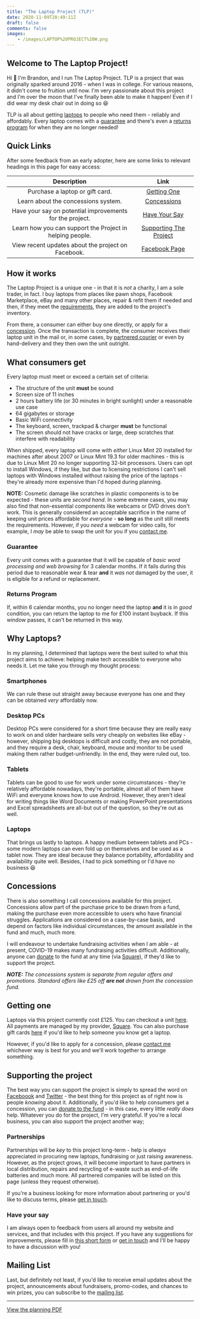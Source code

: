 ```yaml
---
title: "The Laptop Project (TLP)"
date: 2020-11-09T20:49:11Z
draft: false
comments: false
images:
    - /images/LAPTOP%20PROJECT%20W.png
---
```


## Welcome to The Laptop Project!

Hi :wave: I'm Brandon, and I run The Laptop Project. TLP is a project that was originally sparked around 2016 - when I was in college. For various reasons, it didn't come to fruition until now. I'm very passionate about this project and I'm over the moon that I've finally been able to make it happen! Even if I did wear my desk chair out in doing so :laughing: 

TLP is all about getting [laptops](#why-laptops) to people who need them - reliably and affordably. Every laptop comes with a [guarantee](#guarantee) and there's even a [returns program](#returns-program) for when they are no longer needed!

## Quick Links

After some feedback from an early adopter, here are some links to relevant headings in this page for easy access:

|                       Description                        |                       Link                        |
| :------------------------------------------------------: | :-----------------------------------------------: |
|             Purchase a laptop or gift card.              |            [Getting One](#getting-one)            |
|           Learn about the concessions system.            |            [Concessions](#concessions)            |
| Have your say on potential improvements for the project. |          [Have Your Say](#have-your-say)          |
| Learn how you can support the Project in helping people. | [Supporting The Project](#supporting-the-project) |
|    View recent updates about the project on Facebook.    |          [Facebook Page](/tlp-facebook)           |

## How it works

The Laptop Project is a unique one - in that it is *not* a charity, I am a sole trader, in fact. I buy laptops from places like pawn shops, Facebook Marketplace, eBay and many other places, repair & refit them if needed and then, if they meet the [requirements](#what-consumers-get), they are added to the project's inventory.

From there, a consumer can either buy one directly, or apply for a [concession](#concessions). Once the transaction is complete, the consumer receives their laptop unit in the mail or, in some cases, by [partnered courier](#partnerships) or even by hand-delivery and they then own the unit outright.

## What consumers get

Every laptop must meet or exceed a certain set of criteria:

- The structure of the unit **must** be sound
- Screen size of 11 inches
- 2 hours battery life (or 30 minutes in bright sunlight) under a reasonable use case
- 64 gigabytes or storage
- Basic WiFi connectivity
- The keyboard, screen, trackpad & charger **must** be functional
- The screen should not have cracks or large, deep scratches that interfere with readability

When shipped, every laptop will come with *either* Linux Mint 20 installed for machines after about 2007 or Linux Mint 19.3 for older machines - this is due to Linux Mint 20 no longer supporting 32-bit processors. Users can opt to install Windows, if they like, but due to licensing restrictions I can't sell laptops with Windows installed without raising the price of the laptops - they're already more expensive than I'd hoped during planning.

**NOTE:** Cosmetic damage like scratches in plastic components is to be expected - these units are *second hand*. In some extreme cases, you may also find that non-essential components like webcams or DVD drives don't work. This is generally considered an acceptable sacrifice in the name of keeping unit prices affordable for *everyone* - **so long** as the unit still meets the requirements. However, if you *need* a webcam for video calls, for example, I *may* be able to swap the unit for you if you [contact me](/contact).

### Guarantee

Every unit comes with a guarantee that it will be capable of *basic word processing and web browsing* for 3 calendar months. If it fails during this period due to reasonable wear & tear **and** it *was not* damaged by the user, it is eligible for a refund or replacement.

### Returns Program

If, within 6 calendar months, you no longer need the laptop **and** it is in *good* condition, you can return the laptop to me for £100 instant buyback. If this window passes, it can't be returned in this way.

## Why Laptops?

In my planning, I determined that laptops were the best suited to what this project aims to achieve: helping make tech accessible to everyone who needs it. Let me take you through my thought process:

### Smartphones

We can rule these out straight away because everyone has one and they can be obtained *very* affordably now.

### Desktop PCs

Desktop PCs were considered for a short time because they are really easy to work on and older hardware sells very cheaply on websites like eBay - however, shipping big desktops is difficult and costly, they are not portable, and they require a desk, chair, keyboard, mouse and monitor to be used making them rather budget-unfriendly. In the end, they were ruled out, too.

### Tablets

Tablets can be good to use for work under some circumstances - they're relatively affordable nowadays, they're portable, almost all of them have WiFi and everyone knows how to use Android. However, they aren't ideal for writing things like Word Documents or making PowerPoint presentations and Excel spreadsheets are all-but out of the question, so they're out as well.

### Laptops

That brings us lastly to laptops. A happy medium between tablets and PCs - some modern laptops can even fold up on themselves and be used as a tablet now. They are ideal because they balance portability, affordability and availability quite well. Besides, I had to pick something or I'd have no business :laughing:

## Concessions

There is also something I call concessions available for this project. Concessions allow part of the purchase price to be drawn from a fund, making the purchase even more accessible to users who have financial struggles. Applications are considered on a case-by-case basis, and depend on factors like individual circumstances, the amount available in the fund and much, much more.

I will endeavour to undertake fundraising activities when I am able - at present, COVID-19 makes many fundraising activities difficult. Additionally, anyone can [donate](/tlp-donate) to the fund at any time (via [Square](https://squareup.com)), if they'd like to support the project.

_**NOTE:** The concessions system is separate from regular offers and promotions. Standard offers like £25 off **are not** drawn from the concession fund._

## Getting one

Laptops via this project currently cost £125. You can checkout a unit [here](/buy-tlp). All payments are managed by my provider, [Square](https://squareup.com). You can also purchase gift cards [here](/tlp-egift) if you'd like to help someone you know get a laptop. 

However, if you'd like to apply for a concession, please [contact me](/contact) whichever way is best for you and we'll work together to arrange something.

## Supporting the project

The best way you can support the project is simply to spread the word on [Faceboook](https://www.facebook.com/sharer/sharer.php?u=https://bpowell.net/projects/tlp) and [Twitter](https://twitter.com/intent/tweet?url=https://bpowell.net/projects/tlp&text=) - the best thing for this project as of right now is people *knowing* about it. Additionally, if you'd like to help consumers get a concession, you can [donate to the fund](/tlp-donate) - in this case, every little *really does* help. Whatever you do for the project, I'm very grateful. If you're a local business, you can also support the project another way;

### Partnerships

Partnerships will be *key* to this project long-term - help is *always* appreciated in procuring new laptops, fundraising or just raising awareness. However, as the project grows, it will become important to have partners in local distribution, repairs and recycling of e-waste such as end-of-life batteries and much more. All partnered companies will be listed on this page (unless they request otherwise).

If you're a business looking for more information about partnering or you'd like to discuss terms, please [get in touch](mailto:brandon@bpowell.net?subject=TLP%20Partnerships).

### Have your say

I am always open to feedback from users all around my website and services, and that includes with this project. If you have any suggestions for improvements, please fill in [this short form](/tlp-feedback) or [get in touch](/contact) and I'll be happy to have a discussion with you!

## Mailing List

Last, but definitely not least, if you'd like to receive email updates about the project, announcements about fundraisers, promo-codes, and chances to win prizes, you can subscribe to the [mailing list](/tlp-mail).

---

[View the planning PDF](/images/tlp-plan.pdf)
